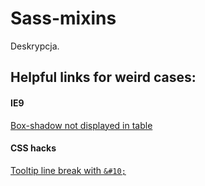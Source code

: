 # Sass-mixins
Deskrypcja.

## Helpful links for weird cases:
#### IE9
[Box-shadow not displayed in table](http://stackoverflow.com/questions/5617455/box-shadow-on-ie9-doesnt-render-using-correct-css-works-on-firefox-chrome)
#### CSS hacks
[Tooltip line break with `&#10;`](http://stackoverflow.com/questions/358874/how-can-i-use-a-carriage-return-in-a-html-tooltip)
